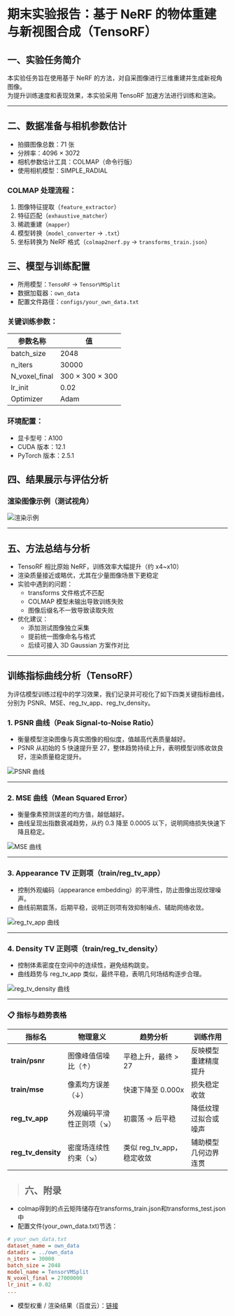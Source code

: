 # 期末实验报告：基于 NeRF 的物体重建与新视图合成（TensoRF）

## 一、实验任务简介

本实验任务旨在使用基于 NeRF 的方法，对自采图像进行三维重建并生成新视角图像。  
为提升训练速度和表现效果，本实验采用 TensoRF 加速方法进行训练和渲染。

---

## 二、数据准备与相机参数估计

- 拍摄图像总数：71 张  
- 分辨率：4096 × 3072  
- 相机参数估计工具：COLMAP（命令行版）  
- 使用相机模型：SIMPLE_RADIAL

### COLMAP 处理流程：

1. 图像特征提取（`feature_extractor`）  
2. 特征匹配（`exhaustive_matcher`）  
3. 稀疏重建（`mapper`）  
4. 模型转换（`model_converter` → `.txt`）  
5. 坐标转换为 NeRF 格式（`colmap2nerf.py` → `transforms_train.json`）


## 三、模型与训练配置

- 所用模型：`TensoRF` → `TensorVMSplit`
- 数据加载器：`own_data`
- 配置文件路径：`configs/your_own_data.txt`

### 关键训练参数：

| 参数名称      | 值              |
| ------------- | --------------- |
| batch_size    | 2048            |
| n_iters       | 30000           |
| N_voxel_final | 300 × 300 × 300 |
| lr_init       | 0.02            |
| Optimizer       | Adam            |
### 环境配置：

- 显卡型号：A100
- CUDA 版本：12.1
- PyTorch 版本：2.5.1

## 四、结果展示与评估分析

### 渲染图像示例（测试视角）

![渲染示例](https://github.com/irislovebest/TensoRF_qm/blob/main/000.png)

---

## 五、方法总结与分析

- TensoRF 相比原始 NeRF，训练效率大幅提升（约 x4~x10）
- 渲染质量接近或略优，尤其在少量图像场景下更稳定
- 实验中遇到的问题：
  - transforms 文件格式不匹配
  - COLMAP 模型未输出导致训练失败
  - 图像后缀名不一致导致读取失败
- 优化建议：
  - 添加测试图像独立采集
  - 提前统一图像命名与格式
  - 后续可接入 3D Gaussian 方案作对比

---



## 训练指标曲线分析（TensoRF）

为评估模型训练过程中的学习效果，我们记录并可视化了如下四类关键指标曲线，分别为 PSNR、MSE、reg_tv_app、reg_tv_density。

### 1. PSNR 曲线（Peak Signal-to-Noise Ratio）

- 衡量模型渲染图像与真实图像的相似度，值越高代表质量越好。
- PSNR 从初始的 5 快速提升至 27，整体趋势持续上升，表明模型训练收敛良好，渲染质量稳定提升。

![PSNR 曲线](psnr_curve_centered.png)

---

### 2. MSE 曲线（Mean Squared Error）

- 衡量像素预测误差的均方值，越低越好。
- 曲线呈现出指数衰减趋势，从约 0.3 降至 0.0005 以下，说明网络损失快速下降且稳定。

![MSE 曲线](train_mse.png)

---

### 3. Appearance TV 正则项（train/reg_tv_app）

- 控制外观编码（appearance embedding）的平滑性，防止图像出现纹理噪声。
- 曲线前期震荡，后期平稳，说明正则项有效抑制噪点、辅助网络收敛。

![reg_tv_app 曲线](train_reg_tv_app.png)

---

### 4. Density TV 正则项（train/reg_tv_density）

- 控制体素密度在空间中的连续性，避免结构跳变。
- 曲线趋势与 reg_tv_app 类似，最终平稳，表明几何场结构逐步合理。

![reg_tv_density 曲线](train_reg_tv_density.png)

---

### 📋 指标与趋势表格

| 指标名             | 物理意义                  | 趋势分析                  | 训练作用             |
| ------------------ | ------------------------- | ------------------------- | -------------------- |
| **train/psnr**     | 图像峰值信噪比（↑）       | 平稳上升，最终 > 27       | 反映模型重建精度提升 |
| **train/mse**      | 像素均方误差（↓）         | 快速下降至 0.000x         | 损失稳定收敛         |
| **reg_tv_app**     | 外观编码平滑性正则项（↘） | 初震荡 → 后平稳           | 降低纹理过拟合或噪声 |
| **reg_tv_density** | 密度场连续性约束（↘）     | 类似 reg_tv_app，稳定收敛 | 辅助模型几何边界连贯 |

> ## 六、附录

- colmap得到的点云矩阵储存在transforms_train.json和transforms_test.json中
- 配置文件(your_own_data.txt)节选：

```ini
# your_own_data.txt
dataset_name = own_data
datadir = ../own_data
n_iters = 30000
batch_size = 2048
model_name = TensorVMSplit
N_voxel_final = 27000000
lr_init = 0.02
...
```
- 模型权重 / 渲染结果（百度云）：[链接](https://pan.baidu.com)

